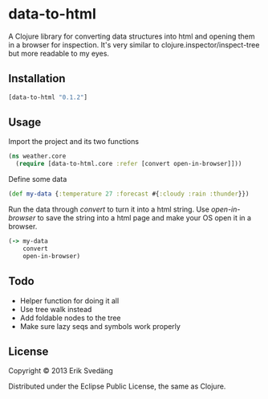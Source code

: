 # data-to-html

A Clojure library for converting data structures into html and opening them in a browser for inspection. It's very similar to clojure.inspector/inspect-tree but more readable to my eyes.

## Installation

```clojure
[data-to-html "0.1.2"]
```

## Usage

Import the project and its two functions

```clojure
(ns weather.core
  (require [data-to-html.core :refer [convert open-in-browser]]))
````

Define some data

```clojure
(def my-data {:temperature 27 :forecast #{:cloudy :rain :thunder}})
```

Run the data through *convert* to turn it into a html string. Use *open-in-browser* to save the string into a html page and make your OS open it in a browser.

```clojure
(-> my-data
    convert
    open-in-browser)
```

## Todo

* Helper function for doing it all
* Use tree walk instead
* Add foldable nodes to the tree
* Make sure lazy seqs and symbols work properly

## License

Copyright © 2013 Erik Svedäng

Distributed under the Eclipse Public License, the same as Clojure.
